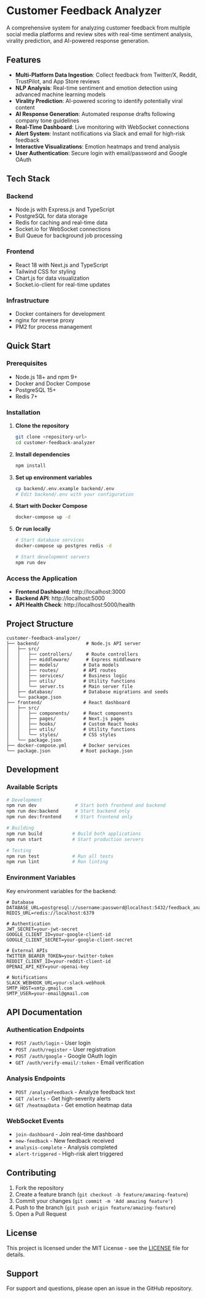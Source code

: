 # Customer Feedback Analyzer

A comprehensive system for analyzing customer feedback from multiple social media platforms and review sites with real-time sentiment analysis, virality prediction, and AI-powered response generation.

## Features

- **Multi-Platform Data Ingestion**: Collect feedback from Twitter/X, Reddit, TrustPilot, and App Store reviews
- **NLP Analysis**: Real-time sentiment and emotion detection using advanced machine learning models
- **Virality Prediction**: AI-powered scoring to identify potentially viral content
- **AI Response Generation**: Automated response drafts following company tone guidelines
- **Real-Time Dashboard**: Live monitoring with WebSocket connections
- **Alert System**: Instant notifications via Slack and email for high-risk feedback
- **Interactive Visualizations**: Emotion heatmaps and trend analysis
- **User Authentication**: Secure login with email/password and Google OAuth

## Tech Stack

### Backend
- Node.js with Express.js and TypeScript
- PostgreSQL for data storage
- Redis for caching and real-time data
- Socket.io for WebSocket connections
- Bull Queue for background job processing

### Frontend
- React 18 with Next.js and TypeScript
- Tailwind CSS for styling
- Chart.js for data visualization
- Socket.io-client for real-time updates

### Infrastructure
- Docker containers for development
- nginx for reverse proxy
- PM2 for process management

## Quick Start

### Prerequisites
- Node.js 18+ and npm 9+
- Docker and Docker Compose
- PostgreSQL 15+
- Redis 7+

### Installation

1. **Clone the repository**
   ```bash
   git clone <repository-url>
   cd customer-feedback-analyzer
   ```

2. **Install dependencies**
   ```bash
   npm install
   ```

3. **Set up environment variables**
   ```bash
   cp backend/.env.example backend/.env
   # Edit backend/.env with your configuration
   ```

4. **Start with Docker Compose**
   ```bash
   docker-compose up -d
   ```

5. **Or run locally**
   ```bash
   # Start database services
   docker-compose up postgres redis -d
   
   # Start development servers
   npm run dev
   ```

### Access the Application

- **Frontend Dashboard**: http://localhost:3000
- **Backend API**: http://localhost:5000
- **API Health Check**: http://localhost:5000/health

## Project Structure

```
customer-feedback-analyzer/
├── backend/                 # Node.js API server
│   ├── src/
│   │   ├── controllers/     # Route controllers
│   │   ├── middleware/      # Express middleware
│   │   ├── models/         # Data models
│   │   ├── routes/         # API routes
│   │   ├── services/       # Business logic
│   │   ├── utils/          # Utility functions
│   │   └── server.ts       # Main server file
│   ├── database/           # Database migrations and seeds
│   └── package.json
├── frontend/               # React dashboard
│   ├── src/
│   │   ├── components/     # React components
│   │   ├── pages/          # Next.js pages
│   │   ├── hooks/          # Custom React hooks
│   │   ├── utils/          # Utility functions
│   │   └── styles/         # CSS styles
│   └── package.json
├── docker-compose.yml      # Docker services
└── package.json           # Root package.json
```

## Development

### Available Scripts

```bash
# Development
npm run dev              # Start both frontend and backend
npm run dev:backend      # Start backend only
npm run dev:frontend     # Start frontend only

# Building
npm run build           # Build both applications
npm run start           # Start production servers

# Testing
npm run test            # Run all tests
npm run lint            # Run linting
```

### Environment Variables

Key environment variables for the backend:

```env
# Database
DATABASE_URL=postgresql://username:password@localhost:5432/feedback_analyzer
REDIS_URL=redis://localhost:6379

# Authentication
JWT_SECRET=your-jwt-secret
GOOGLE_CLIENT_ID=your-google-client-id
GOOGLE_CLIENT_SECRET=your-google-client-secret

# External APIs
TWITTER_BEARER_TOKEN=your-twitter-token
REDDIT_CLIENT_ID=your-reddit-client-id
OPENAI_API_KEY=your-openai-key

# Notifications
SLACK_WEBHOOK_URL=your-slack-webhook
SMTP_HOST=smtp.gmail.com
SMTP_USER=your-email@gmail.com
```

## API Documentation

### Authentication Endpoints
- `POST /auth/login` - User login
- `POST /auth/register` - User registration
- `POST /auth/google` - Google OAuth login
- `GET /auth/verify-email/:token` - Email verification

### Analysis Endpoints
- `POST /analyzeFeedback` - Analyze feedback text
- `GET /alerts` - Get high-severity alerts
- `GET /heatmapData` - Get emotion heatmap data

### WebSocket Events
- `join-dashboard` - Join real-time dashboard
- `new-feedback` - New feedback received
- `analysis-complete` - Analysis completed
- `alert-triggered` - High-risk alert triggered

## Contributing

1. Fork the repository
2. Create a feature branch (`git checkout -b feature/amazing-feature`)
3. Commit your changes (`git commit -m 'Add amazing feature'`)
4. Push to the branch (`git push origin feature/amazing-feature`)
5. Open a Pull Request

## License

This project is licensed under the MIT License - see the [LICENSE](LICENSE) file for details.

## Support

For support and questions, please open an issue in the GitHub repository.